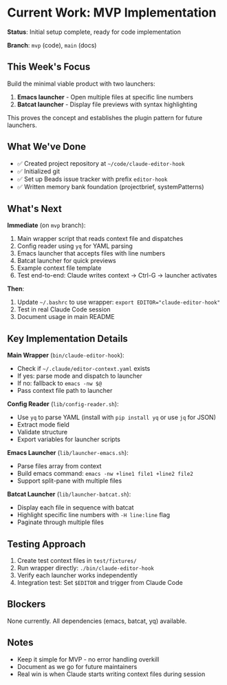 # Current Work: MVP Implementation

**Status**: Initial setup complete, ready for code implementation

**Branch**: `mvp` (code), `main` (docs)

## This Week's Focus

Build the minimal viable product with two launchers:
1. **Emacs launcher** - Open multiple files at specific line numbers
2. **Batcat launcher** - Display file previews with syntax highlighting

This proves the concept and establishes the plugin pattern for future launchers.

## What We've Done

- ✅ Created project repository at `~/code/claude-editor-hook`
- ✅ Initialized git
- ✅ Set up Beads issue tracker with prefix `editor-hook`
- ✅ Written memory bank foundation (projectbrief, systemPatterns)

## What's Next

**Immediate** (on `mvp` branch):
1. Main wrapper script that reads context file and dispatches
2. Config reader using `yq` for YAML parsing
3. Emacs launcher that accepts files with line numbers
4. Batcat launcher for quick previews
5. Example context file template
6. Test end-to-end: Claude writes context → Ctrl-G → launcher activates

**Then**:
1. Update `~/.bashrc` to use wrapper: `export EDITOR="claude-editor-hook"`
2. Test in real Claude Code session
3. Document usage in main README

## Key Implementation Details

**Main Wrapper** (`bin/claude-editor-hook`):
- Check if `~/.claude/editor-context.yaml` exists
- If yes: parse mode and dispatch to launcher
- If no: fallback to `emacs -nw $@`
- Pass context file path to launcher

**Config Reader** (`lib/config-reader.sh`):
- Use `yq` to parse YAML (install with `pip install yq` or use `jq` for JSON)
- Extract mode field
- Validate structure
- Export variables for launcher scripts

**Emacs Launcher** (`lib/launcher-emacs.sh`):
- Parse files array from context
- Build emacs command: `emacs -nw +line1 file1 +line2 file2`
- Support split-pane with multiple files

**Batcat Launcher** (`lib/launcher-batcat.sh`):
- Display each file in sequence with batcat
- Highlight specific line numbers with `-H line:line` flag
- Paginate through multiple files

## Testing Approach

1. Create test context files in `test/fixtures/`
2. Run wrapper directly: `./bin/claude-editor-hook`
3. Verify each launcher works independently
4. Integration test: Set `$EDITOR` and trigger from Claude Code

## Blockers

None currently. All dependencies (emacs, batcat, yq) available.

## Notes

- Keep it simple for MVP - no error handling overkill
- Document as we go for future maintainers
- Real win is when Claude starts writing context files during session
